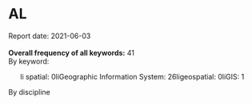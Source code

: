<h1>AL</h1>Report date: 2021-06-03<br><br><b>Overall frequency of all keywords:</b> 41<br>By keyword:<ul>li spatial: 0liGeographic Information System: 26ligeospatial: 0liGIS: 1</ul>By discipline